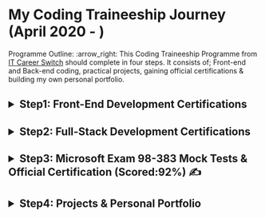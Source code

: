 # My Coding Traineeship Journey (April 2020 - )
<p>Programme Outline: :arrow_right: This Coding Traineeship Programme from <a href="https://itcareerswitch.co.uk/coding-traineeship/" >IT Career Switch</a> should complete in four steps. It consists of; Front-end and Back-end coding, practical projects, gaining official certifications & building my own personal portfolio.</p>


## <details><summary> Step1: Front-End Development Certifications</summary>*<p> Successfully Completed a selection of professional and industry recognised coding courses covering HTML, CSS and Javascript. The training is delivered via multimedia rich video tutorials, presentations and quizzes, accessed through a portal where I studied from home.</p>*<img src="https://user-images.githubusercontent.com/24832458/96701547-a3d41f80-1388-11eb-83f4-77c398a6bf66.png" width="30%"></img> <img src="https://user-images.githubusercontent.com/24832458/96702649-dfbbb480-1389-11eb-86f2-466165c081ba.png" width="30%"></img> <img src="https://user-images.githubusercontent.com/24832458/96702837-0f6abc80-138a-11eb-9c04-3c64514dcf1a.png" width="30%"></img></details>

## <details><summary> Step2: Full-Stack Development Certifications</summary>*<p> Studied Front-end programming languages in more depth along with all the Back-end coding languages as they are key to become a Full-Stack Developer. This part is heavily focused on the practical element of learning as I have to complete a number of mini-projects where I practiced my coding skills as I study through the material.</p>*<img src="https://user-images.githubusercontent.com/24832458/96934022-6f13b580-14b9-11eb-9042-ae50d3ee6203.png" width="30%"></img> <img src="https://user-images.githubusercontent.com/24832458/96708349-092c0e80-1391-11eb-87c5-452c33742ff1.png" width="30%"></img> <img src="https://user-images.githubusercontent.com/24832458/96708723-8ce5fb00-1391-11eb-967c-314fd51b52cf.png" width="30%"></img> <img src="https://user-images.githubusercontent.com/24832458/96707590-fe24ae80-138f-11eb-9ffb-e82a98f67823.png" width="30%"></img> <img src="https://user-images.githubusercontent.com/24832458/96707645-109ee800-1390-11eb-8d60-640aaf5b0084.png" width="30%"></img> <img src="https://user-images.githubusercontent.com/24832458/96708358-0c26ff00-1391-11eb-8e09-262b398dadfa.png" width="30%"></img> <img src="https://user-images.githubusercontent.com/24832458/96707710-22808b00-1390-11eb-9808-1a7628604457.png" width="30%"></img> <img src="https://user-images.githubusercontent.com/24832458/96707677-1a285000-1390-11eb-8147-a5036507a49d.png" width="30%"></img> <img src="https://user-images.githubusercontent.com/24832458/96707730-27ddd580-1390-11eb-8385-e1033ea1698b.png" width="30%"></img> <img src="https://user-images.githubusercontent.com/24832458/96707752-30cea700-1390-11eb-829b-7e626f263b66.png" width="30%"></img> <img src="https://user-images.githubusercontent.com/24832458/96708369-11844980-1391-11eb-9966-0c32197f94e9.png" width="30%"></img> <img src="https://user-images.githubusercontent.com/24832458/96708411-1c3ede80-1391-11eb-86b1-7d83fb7a4c71.png" width="30%"></img> <img src="https://user-images.githubusercontent.com/24832458/96708418-1f39cf00-1391-11eb-8dcc-5829239144c6.png" width="30%"></img> <img src="https://user-images.githubusercontent.com/24832458/96708430-23fe8300-1391-11eb-9816-27761d6623f1.png" width="30%"></img> <img src="https://user-images.githubusercontent.com/24832458/96708447-28c33700-1391-11eb-8b0b-4caeec307af2.png" width="30%"></img> <img src="https://user-images.githubusercontent.com/24832458/96709522-b6535680-1392-11eb-9c1d-2ac2131ac486.png" width="30%"></img><details><summary> Codacademy Assessment Test Based On Step2 :arrow_heading_up:</summary><img src="https://user-images.githubusercontent.com/24832458/96710619-35955a00-1394-11eb-985a-8db7e4873711.jpeg" width="45%"></img> <img src="https://user-images.githubusercontent.com/24832458/96710821-8311c700-1394-11eb-8fa7-ba44b820203d.jpeg" width="45%"></img></details></details> 

## <details><summary> Step3: Microsoft Exam 98-383 Mock Tests & Official Certification (Scored:92%) :writing_hand:</summary><img src="https://user-images.githubusercontent.com/24832458/96934578-5b1c8380-14ba-11eb-902d-379fced1bd8b.png" width="45%"></img><img src="https://user-images.githubusercontent.com/24832458/96934732-a3d43c80-14ba-11eb-98d0-8b0d084a08ee.png" width="45%"></img></details>

## <details><summary> Step4: Projects & Personal Portfolio</summary>*<p>ITC Tutor assigned me one pre-project task to understand few web development techniques such as AJAX calls in Javascript before I was assigned two independent projects to complete whilst providing guidance and support throughout to ensure they are of a high industry standard.</p>*<ul><li><a href="https://github.com/sasigit7/Ajaxistic">PreProject-Ajaxistic</a></li><li><a href="#">Project1-Coming Soon</a></li><li><a href="#">Project2-Coming Soon</a></li><li><a href="https://shashwebdev.com/">Personal Portfolio<a/></li></ul></details>
